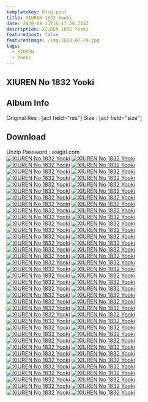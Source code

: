 ```yaml
---
templateKey: blog-post
title: XIUREN 1832 Yooki
date: 2020-08-13T16:17:56.715Z
description: XIUREN 1832 Yooki
featuredpost: false
featuredimage: /img/2020-07-29.jpg
tags:
  - XIUREN
  - Yooki
---
```

<h2>XIUREN No 1832 Yooki</h2>
<h2>Album Info</h2>
Original Res : [acf field="res"] 
Size : [acf field="size"]
 <h2>Download</h2>
Unzip Password : asigirl.com
<div class="blogspot-gallery ayw">
  <a href="https://lh3.googleusercontent.com/a5AMVkJtFe3hOSWPtcCiL94Cju1ZDu9OnrUjNw0lzo1EZof9AFrrayPlpAfghlfvnr257WSUiiRme5Wh3fnr7Zyj8758kO_S9xzRTy6ibtoWiczuP5din3b1VyJk9nu0QTYoodxQdto=w2700" class="swipebox" ><img src="https://lh3.googleusercontent.com/a5AMVkJtFe3hOSWPtcCiL94Cju1ZDu9OnrUjNw0lzo1EZof9AFrrayPlpAfghlfvnr257WSUiiRme5Wh3fnr7Zyj8758kO_S9xzRTy6ibtoWiczuP5din3b1VyJk9nu0QTYoodxQdto=w696" alt=" XIUREN No 1832 Yooki"/></a>
  <a href="https://lh3.googleusercontent.com/NCnoFte1velucHfyVMFm04fa2yr2VcgnZDG_x0QyA6El-xNtdYtngPG76jDPR98GA2nS8VFUdAli2479N1B3QWUSGEgiErbU7ZAVCM8nG3HFdjiy8NvyQO6sDLMNaFTFb18Y_gzkjjI=w2700" class="swipebox" ><img src="https://lh3.googleusercontent.com/NCnoFte1velucHfyVMFm04fa2yr2VcgnZDG_x0QyA6El-xNtdYtngPG76jDPR98GA2nS8VFUdAli2479N1B3QWUSGEgiErbU7ZAVCM8nG3HFdjiy8NvyQO6sDLMNaFTFb18Y_gzkjjI=w696" alt=" XIUREN No 1832 Yooki"/></a>
  <a href="https://lh3.googleusercontent.com/i_XPt7n_k26hAjilFDSlhuZ4as84niEpXkvHdp2dOMXI7iHsecCaXxBjh7r-16bHu8FmPlC7tZC-dkkgshxJqo8tnlPUfdYf1wS5-h-lQl4oUViN1K4FlEp5MKEHXCG3BHKuhp_t1f0=w2700" class="swipebox" ><img src="https://lh3.googleusercontent.com/i_XPt7n_k26hAjilFDSlhuZ4as84niEpXkvHdp2dOMXI7iHsecCaXxBjh7r-16bHu8FmPlC7tZC-dkkgshxJqo8tnlPUfdYf1wS5-h-lQl4oUViN1K4FlEp5MKEHXCG3BHKuhp_t1f0=w696" alt=" XIUREN No 1832 Yooki"/></a>
  <a href="https://lh3.googleusercontent.com/qniKDnvSE7OAVKXPAiuAQqihefpfwaPsZCCwJDWcb52N_zZO6E-XHKlG6P3rNsWoE6e38CBdw6hddvoD5LP3KXd243uWHwB3-OHbbBmxhCQLpwYIaW0VHiQFB662ekO_s14NRYATiCo=w2700" class="swipebox" ><img src="https://lh3.googleusercontent.com/qniKDnvSE7OAVKXPAiuAQqihefpfwaPsZCCwJDWcb52N_zZO6E-XHKlG6P3rNsWoE6e38CBdw6hddvoD5LP3KXd243uWHwB3-OHbbBmxhCQLpwYIaW0VHiQFB662ekO_s14NRYATiCo=w696" alt=" XIUREN No 1832 Yooki"/></a>
  <a href="https://lh3.googleusercontent.com/fKHdh59lb0OFsM1LI7Fx5uEv8bLw9Eva0wRFmhQYQllRZdIioGmHenN46EPRNBCZ0sgKMTrBimoRJB5JXvARhR3ZBuutJFIBh3jJ4z-re4aGbd91jdwSxH930sRrLdaSCibo6thOfgM=w2700" class="swipebox" ><img src="https://lh3.googleusercontent.com/fKHdh59lb0OFsM1LI7Fx5uEv8bLw9Eva0wRFmhQYQllRZdIioGmHenN46EPRNBCZ0sgKMTrBimoRJB5JXvARhR3ZBuutJFIBh3jJ4z-re4aGbd91jdwSxH930sRrLdaSCibo6thOfgM=w696" alt=" XIUREN No 1832 Yooki"/></a>
  <a href="https://lh3.googleusercontent.com/46JUHWSZjBKQGmZTvWKYV_4QQXinq-LVk9hlrJtS8kQ2kFklcsP4rzqffOSggfTIj8TpKCeDFBc5y-dLjiJp0Z0GAUiEe55RIhJWVJ8mP0ypuLrv4zXzuvLmG3hy37QeJjVTFBed3fI=w2700" class="swipebox" ><img src="https://lh3.googleusercontent.com/46JUHWSZjBKQGmZTvWKYV_4QQXinq-LVk9hlrJtS8kQ2kFklcsP4rzqffOSggfTIj8TpKCeDFBc5y-dLjiJp0Z0GAUiEe55RIhJWVJ8mP0ypuLrv4zXzuvLmG3hy37QeJjVTFBed3fI=w696" alt=" XIUREN No 1832 Yooki"/></a>
  <a href="https://lh3.googleusercontent.com/Kz6oSgDQhs6rrwNvOwB5x20i_FsPSiXZeMyofqilmRqfxSJwi4IRBhOug0G-DqFqm4iHiQnzZMGnsrszvRF420lUmSBm6qD43Vti2BC8cQBQ1d8ZSvBE3njpsOPskEokLzvLMlQVokE=w2700" class="swipebox" ><img src="https://lh3.googleusercontent.com/Kz6oSgDQhs6rrwNvOwB5x20i_FsPSiXZeMyofqilmRqfxSJwi4IRBhOug0G-DqFqm4iHiQnzZMGnsrszvRF420lUmSBm6qD43Vti2BC8cQBQ1d8ZSvBE3njpsOPskEokLzvLMlQVokE=w696" alt=" XIUREN No 1832 Yooki"/></a>
  <a href="https://lh3.googleusercontent.com/-ddQyKKG8qKBeLrIUnY2I28f0XeDVxUy3lBcjlgviaH4zGYaiQJ9I61_Mi6aTPN3WMxS5-8oIOVCgbGRFsINUHxMcVjbDMyMz8Bv0DCwQA2OG_WeFEyzS29y3ZdW4HJ1GPwIYXb2P6c=w2700" class="swipebox" ><img src="https://lh3.googleusercontent.com/-ddQyKKG8qKBeLrIUnY2I28f0XeDVxUy3lBcjlgviaH4zGYaiQJ9I61_Mi6aTPN3WMxS5-8oIOVCgbGRFsINUHxMcVjbDMyMz8Bv0DCwQA2OG_WeFEyzS29y3ZdW4HJ1GPwIYXb2P6c=w696" alt=" XIUREN No 1832 Yooki"/></a>
  <a href="https://lh3.googleusercontent.com/pYV2c13fk8AU-xyfOXn8NfN7-Eb3kuh-bevlfxNckj9cNGNg3AOk0xD3ggn5nQl8T8MB7S4fS9GXmVsIw_yo6x_bK82haMaw5R-brzA1ni5yiC226l3v8IaReECV5A8rPMBCJ9Wtruk=w2700" class="swipebox" ><img src="https://lh3.googleusercontent.com/pYV2c13fk8AU-xyfOXn8NfN7-Eb3kuh-bevlfxNckj9cNGNg3AOk0xD3ggn5nQl8T8MB7S4fS9GXmVsIw_yo6x_bK82haMaw5R-brzA1ni5yiC226l3v8IaReECV5A8rPMBCJ9Wtruk=w696" alt=" XIUREN No 1832 Yooki"/></a>
  <a href="https://lh3.googleusercontent.com/scMRWGJCzksQ9Ax-scwbvoBjJ0-iQZdJVI3BB0G8Zv-OLMQw-oyehCRabRfJJ8Isv2GbIFtrMRnW5epCpHpnpUertwRDJleuA0U0vMvonWu_-b6RpKTKOk-xfOsLxmuKgXC4FalBmVY=w2700" class="swipebox" ><img src="https://lh3.googleusercontent.com/scMRWGJCzksQ9Ax-scwbvoBjJ0-iQZdJVI3BB0G8Zv-OLMQw-oyehCRabRfJJ8Isv2GbIFtrMRnW5epCpHpnpUertwRDJleuA0U0vMvonWu_-b6RpKTKOk-xfOsLxmuKgXC4FalBmVY=w696" alt=" XIUREN No 1832 Yooki"/></a>
  <a href="https://lh3.googleusercontent.com/GaEM5zefn0l0p4IsPZ64NbXvpdYsQx9ajyaz5YWOsSmmxhnL49LLQVJIzj0jCj2ruP1SNfglwZm253RI73Jl_4_n0wjFh-AtF6iBXT1AFJPDs171R9xtHYqqCofg_l_qFjNbEafYE-I=w2700" class="swipebox" ><img src="https://lh3.googleusercontent.com/GaEM5zefn0l0p4IsPZ64NbXvpdYsQx9ajyaz5YWOsSmmxhnL49LLQVJIzj0jCj2ruP1SNfglwZm253RI73Jl_4_n0wjFh-AtF6iBXT1AFJPDs171R9xtHYqqCofg_l_qFjNbEafYE-I=w696" alt=" XIUREN No 1832 Yooki"/></a>
  <a href="https://lh3.googleusercontent.com/UKvL8Zn7IN9DyvSwupUjGxky0AdIvhSaP8_D57q8cmLp_RCajLkQ-8sDxoeAQ3-8TCGRdthHn4VMgVD1fOjR_gq-kQMm5Ox0YENa9StFv14D3upnihrKQchsynILWgkkt8GS_2DEZvc=w2700" class="swipebox" ><img src="https://lh3.googleusercontent.com/UKvL8Zn7IN9DyvSwupUjGxky0AdIvhSaP8_D57q8cmLp_RCajLkQ-8sDxoeAQ3-8TCGRdthHn4VMgVD1fOjR_gq-kQMm5Ox0YENa9StFv14D3upnihrKQchsynILWgkkt8GS_2DEZvc=w696" alt=" XIUREN No 1832 Yooki"/></a>
  <a href="https://lh3.googleusercontent.com/LY6ni5Yxhwvu2OeoKC21KxXBFXgQycbucfmJ1vm3ikP-kH7W1DvSjD4aKGb3yJsBWRIHL78drzxK8beFUOkqrW-m8GNp5X5mv6sabjzGc8NdpIlWAoJFbW7b_cUq2-DnYaGGR5AgCGU=w2700" class="swipebox" ><img src="https://lh3.googleusercontent.com/LY6ni5Yxhwvu2OeoKC21KxXBFXgQycbucfmJ1vm3ikP-kH7W1DvSjD4aKGb3yJsBWRIHL78drzxK8beFUOkqrW-m8GNp5X5mv6sabjzGc8NdpIlWAoJFbW7b_cUq2-DnYaGGR5AgCGU=w696" alt=" XIUREN No 1832 Yooki"/></a>
  <a href="https://lh3.googleusercontent.com/tqS7IgK7eCHxo4y6kGFO40_aYIMEnQ8oLnwp-LA-hICYvTbmCRhG3jbHyb2goY3waN69q0c8Q47yEsIWQjJGQXwY9GRxr-CrIG5AEENk78mclpKUyff-yx4zYKSX6H-QL49T1Oxeo6k=w2700" class="swipebox" ><img src="https://lh3.googleusercontent.com/tqS7IgK7eCHxo4y6kGFO40_aYIMEnQ8oLnwp-LA-hICYvTbmCRhG3jbHyb2goY3waN69q0c8Q47yEsIWQjJGQXwY9GRxr-CrIG5AEENk78mclpKUyff-yx4zYKSX6H-QL49T1Oxeo6k=w696" alt=" XIUREN No 1832 Yooki"/></a>
  <a href="https://lh3.googleusercontent.com/rL17B8J8l7rBQTk8apTAL6YgLmQ4cnMyNlNZ9IBu2DJl1x1239Stwy3yIwu3F9m-h1puaVHxltzZMBxp8TUhkymVwMDTtsCmrE1oJzT9d4-3osnsXP3rYONcSnlXOwH6C1M9fdhEoR4=w2700" class="swipebox" ><img src="https://lh3.googleusercontent.com/rL17B8J8l7rBQTk8apTAL6YgLmQ4cnMyNlNZ9IBu2DJl1x1239Stwy3yIwu3F9m-h1puaVHxltzZMBxp8TUhkymVwMDTtsCmrE1oJzT9d4-3osnsXP3rYONcSnlXOwH6C1M9fdhEoR4=w696" alt=" XIUREN No 1832 Yooki"/></a>
  <a href="https://lh3.googleusercontent.com/XaNGHCkOsz26UtaTt50cae6Z4NvaNm-ldkouG9rOMQvmsPsCRM0SdfAKjfsGhU2hzFSfVp1lq8FtHD_8yKYRZLuiuDx322gL3tvlYRhlwzmehWllADjY84J3iAOGgh-P9CY12ejUDZA=w2700" class="swipebox" ><img src="https://lh3.googleusercontent.com/XaNGHCkOsz26UtaTt50cae6Z4NvaNm-ldkouG9rOMQvmsPsCRM0SdfAKjfsGhU2hzFSfVp1lq8FtHD_8yKYRZLuiuDx322gL3tvlYRhlwzmehWllADjY84J3iAOGgh-P9CY12ejUDZA=w696" alt=" XIUREN No 1832 Yooki"/></a>
  <a href="https://lh3.googleusercontent.com/pT7lfflOmWw-4uyzLPxGbbnn-QJ5hEJjiiHGl0cEOuYBznsjgvJCQmc0xa9ga8PAV9OYokkvF-d-URNHyMpQOqdv0eHqbnbwCfTPiMOp_9dBJHg1uBFTm0yUTeLXyhxib8vHtLYJi48=w2700" class="swipebox" ><img src="https://lh3.googleusercontent.com/pT7lfflOmWw-4uyzLPxGbbnn-QJ5hEJjiiHGl0cEOuYBznsjgvJCQmc0xa9ga8PAV9OYokkvF-d-URNHyMpQOqdv0eHqbnbwCfTPiMOp_9dBJHg1uBFTm0yUTeLXyhxib8vHtLYJi48=w696" alt=" XIUREN No 1832 Yooki"/></a>
  <a href="https://lh3.googleusercontent.com/5LQGr324z8mhT8SzG-5uRn8XCNrMX0e3dkDIZV24kMAoZIt8_p4X0hYCS3tcDgEgX8lbOHOjxBfFyp-IX4RQuoXY119oSLtu6Tre8zW6AZPowfVRUtBgm4uSt0G0nEC15HPWb39RmE4=w2700" class="swipebox" ><img src="https://lh3.googleusercontent.com/5LQGr324z8mhT8SzG-5uRn8XCNrMX0e3dkDIZV24kMAoZIt8_p4X0hYCS3tcDgEgX8lbOHOjxBfFyp-IX4RQuoXY119oSLtu6Tre8zW6AZPowfVRUtBgm4uSt0G0nEC15HPWb39RmE4=w696" alt=" XIUREN No 1832 Yooki"/></a>
  <a href="https://lh3.googleusercontent.com/zNm0VGaB-LCLAm7Mh0t13vqbIRv0i7xWaf4I_1omOlaNmkxBLDXwnSMg8GKnm8lS-MxrP6N3yRIsFdO5j5AuI06TJkzzYHBZjPTKAlSHHOThFuz88e7cRJHEtZwPDWPplpjViea-0EQ=w2700" class="swipebox" ><img src="https://lh3.googleusercontent.com/zNm0VGaB-LCLAm7Mh0t13vqbIRv0i7xWaf4I_1omOlaNmkxBLDXwnSMg8GKnm8lS-MxrP6N3yRIsFdO5j5AuI06TJkzzYHBZjPTKAlSHHOThFuz88e7cRJHEtZwPDWPplpjViea-0EQ=w696" alt=" XIUREN No 1832 Yooki"/></a>
  <a href="https://lh3.googleusercontent.com/Lp1QvOfKDv6we1dXMjWBOdzUMo9Qs-E2CFIN8R9WYLVostD_qanYss1NE8lnSy9pW_iv3GPNKS8ptI6_hOoLOYSpbkyG1qLweCpDcyaxjvhKKqxleeHcI665kXjOv0RWmsRZGnr90z8=w2700" class="swipebox" ><img src="https://lh3.googleusercontent.com/Lp1QvOfKDv6we1dXMjWBOdzUMo9Qs-E2CFIN8R9WYLVostD_qanYss1NE8lnSy9pW_iv3GPNKS8ptI6_hOoLOYSpbkyG1qLweCpDcyaxjvhKKqxleeHcI665kXjOv0RWmsRZGnr90z8=w696" alt=" XIUREN No 1832 Yooki"/></a>
  <a href="https://lh3.googleusercontent.com/BNzUpeb0qAairoeorSxO0hHKqiffhws4KGpceuwbQf2CkUizMC4_ePX4nuA5VXaXRzs09qXwftAsjFnA4wap23De3KRVSrBq-pea_iYXQPYixLGTplb3kgDnZVhQBppCI5byfr7V8KY=w2700" class="swipebox" ><img src="https://lh3.googleusercontent.com/BNzUpeb0qAairoeorSxO0hHKqiffhws4KGpceuwbQf2CkUizMC4_ePX4nuA5VXaXRzs09qXwftAsjFnA4wap23De3KRVSrBq-pea_iYXQPYixLGTplb3kgDnZVhQBppCI5byfr7V8KY=w696" alt=" XIUREN No 1832 Yooki"/></a>
  <a href="https://lh3.googleusercontent.com/onjA5WbAeiGXGri_hPYDQ_sdntAoOzFLi1NbEqUxm2zKBinuxza1e6SwnlMrW9B7b-A4c4WRvepR3Cbim2-AQYCgHv4g-2R5C9itx1QuQJJFHyJ_zSfk4gOkaYPCGPfLAHmMLbhTqE8=w2700" class="swipebox" ><img src="https://lh3.googleusercontent.com/onjA5WbAeiGXGri_hPYDQ_sdntAoOzFLi1NbEqUxm2zKBinuxza1e6SwnlMrW9B7b-A4c4WRvepR3Cbim2-AQYCgHv4g-2R5C9itx1QuQJJFHyJ_zSfk4gOkaYPCGPfLAHmMLbhTqE8=w696" alt=" XIUREN No 1832 Yooki"/></a>
  <a href="https://lh3.googleusercontent.com/tO-V8AsYGkwM8W-F4xCSuaaUh5d17pskGHoXs18AHwzcrglnuhs8-PyG4Cv1shRKarqWICn5BBjbmUC5AHjbhGNvAMrx6VtEYOM_p1uvO8AuKlSrGZeyPwf4IJBfk7TX2w3HC7ZFPmM=w2700" class="swipebox" ><img src="https://lh3.googleusercontent.com/tO-V8AsYGkwM8W-F4xCSuaaUh5d17pskGHoXs18AHwzcrglnuhs8-PyG4Cv1shRKarqWICn5BBjbmUC5AHjbhGNvAMrx6VtEYOM_p1uvO8AuKlSrGZeyPwf4IJBfk7TX2w3HC7ZFPmM=w696" alt=" XIUREN No 1832 Yooki"/></a>
  <a href="https://lh3.googleusercontent.com/mAtYvAIeRps6YdmkYAxElKL9RPKJ36tggc66TkR_uaEkI4bNzcw04vLl_GwxdWLCYHW6OwRlqOeN_7CpxG-LvHlpM-CbmIsHxv_5Pwg2XtyXaBqepjKDjEgVCk_L1m8BZ_xc32rwSAs=w2700" class="swipebox" ><img src="https://lh3.googleusercontent.com/mAtYvAIeRps6YdmkYAxElKL9RPKJ36tggc66TkR_uaEkI4bNzcw04vLl_GwxdWLCYHW6OwRlqOeN_7CpxG-LvHlpM-CbmIsHxv_5Pwg2XtyXaBqepjKDjEgVCk_L1m8BZ_xc32rwSAs=w696" alt=" XIUREN No 1832 Yooki"/></a>
  <a href="https://lh3.googleusercontent.com/eDPQVvlsShbOrl_7AKOBCQFwgoJwO_B_DAUMcFQhUNHZQEmRv7CKtCFwgglg_yH0ujb2vGb64IxFmPjshs-Nej0BH2_nwi6D8h54xB4GGy8SaDzJjvN1CFbjr895ZCeb2rRavCBIF4Y=w2700" class="swipebox" ><img src="https://lh3.googleusercontent.com/eDPQVvlsShbOrl_7AKOBCQFwgoJwO_B_DAUMcFQhUNHZQEmRv7CKtCFwgglg_yH0ujb2vGb64IxFmPjshs-Nej0BH2_nwi6D8h54xB4GGy8SaDzJjvN1CFbjr895ZCeb2rRavCBIF4Y=w696" alt=" XIUREN No 1832 Yooki"/></a>
  <a href="https://lh3.googleusercontent.com/al4MervIf8DUvvhMtPcfhRV1ylC4sYjD0VZSBO6Nrdg1-g321zcUZ46oeicMQRkrj1ZYDpnTn3sKB_Gi-2zi485e7_hbhhZDEavGcWja-jhHGVvlK5gTnlXYV7vzncAmPOTj-MJ3DCE=w2700" class="swipebox" ><img src="https://lh3.googleusercontent.com/al4MervIf8DUvvhMtPcfhRV1ylC4sYjD0VZSBO6Nrdg1-g321zcUZ46oeicMQRkrj1ZYDpnTn3sKB_Gi-2zi485e7_hbhhZDEavGcWja-jhHGVvlK5gTnlXYV7vzncAmPOTj-MJ3DCE=w696" alt=" XIUREN No 1832 Yooki"/></a>
  <a href="https://lh3.googleusercontent.com/aVi1ZfJnBt4z6uEyA-FIbH_uRYGHmWM31x7A18D_LSrvZhiU1A47OTJ0eHBZDvPgapVeT-cqrThu-_i6VIRsLgU15NnraRWedRQT7CCNqwkp3TjwKgPgxYYAZt1foXI2X3AI0PXlqCA=w2700" class="swipebox" ><img src="https://lh3.googleusercontent.com/aVi1ZfJnBt4z6uEyA-FIbH_uRYGHmWM31x7A18D_LSrvZhiU1A47OTJ0eHBZDvPgapVeT-cqrThu-_i6VIRsLgU15NnraRWedRQT7CCNqwkp3TjwKgPgxYYAZt1foXI2X3AI0PXlqCA=w696" alt=" XIUREN No 1832 Yooki"/></a>
  <a href="https://lh3.googleusercontent.com/xh1AuHT3iOCSALEGf8Z1X-sju5JxY29uBjN-xOvEwKpVAphsXupuAFhD4zM19gQn5dXbvTMV7L3XP2EujJKqNpv2CGzbB_WDDcE2MLpCcrCssrFAtLZQdnndw-_KJvtuGUH75uCSTUM=w2700" class="swipebox" ><img src="https://lh3.googleusercontent.com/xh1AuHT3iOCSALEGf8Z1X-sju5JxY29uBjN-xOvEwKpVAphsXupuAFhD4zM19gQn5dXbvTMV7L3XP2EujJKqNpv2CGzbB_WDDcE2MLpCcrCssrFAtLZQdnndw-_KJvtuGUH75uCSTUM=w696" alt=" XIUREN No 1832 Yooki"/></a>
  <a href="https://lh3.googleusercontent.com/5QMGG0tlCIkdUeTLaErfQyYTktIRimHgq_HjNd8XqsoP473e-MrZRIOULojmQLGlOpJFemrMhofZNj3Qy-k77mb2JEQk0LNR7_KHExl2bmSgqci9CJlY4jyzDGXBpgAE-FmuGykUvJQ=w2700" class="swipebox" ><img src="https://lh3.googleusercontent.com/5QMGG0tlCIkdUeTLaErfQyYTktIRimHgq_HjNd8XqsoP473e-MrZRIOULojmQLGlOpJFemrMhofZNj3Qy-k77mb2JEQk0LNR7_KHExl2bmSgqci9CJlY4jyzDGXBpgAE-FmuGykUvJQ=w696" alt=" XIUREN No 1832 Yooki"/></a>
  <a href="https://lh3.googleusercontent.com/Vl-vYspgTFBfalU-xcyrXP0qlZ5kA32sS7zJd5fgjGHvcKeoRfFv77QfntjVhjgyUX4RiHAuyLUvC8xFte2g8Ui3qSisaIDJy-BHSzmk7_KyOubPuc68gBxFx0EfRivOGCLqaLcdWK0=w2700" class="swipebox" ><img src="https://lh3.googleusercontent.com/Vl-vYspgTFBfalU-xcyrXP0qlZ5kA32sS7zJd5fgjGHvcKeoRfFv77QfntjVhjgyUX4RiHAuyLUvC8xFte2g8Ui3qSisaIDJy-BHSzmk7_KyOubPuc68gBxFx0EfRivOGCLqaLcdWK0=w696" alt=" XIUREN No 1832 Yooki"/></a>
  <a href="https://lh3.googleusercontent.com/zNm0VGaB-LCLAm7Mh0t13vqbIRv0i7xWaf4I_1omOlaNmkxBLDXwnSMg8GKnm8lS-MxrP6N3yRIsFdO5j5AuI06TJkzzYHBZjPTKAlSHHOThFuz88e7cRJHEtZwPDWPplpjViea-0EQ=w2700" class="swipebox" ><img src="https://lh3.googleusercontent.com/zNm0VGaB-LCLAm7Mh0t13vqbIRv0i7xWaf4I_1omOlaNmkxBLDXwnSMg8GKnm8lS-MxrP6N3yRIsFdO5j5AuI06TJkzzYHBZjPTKAlSHHOThFuz88e7cRJHEtZwPDWPplpjViea-0EQ=w696" alt=" XIUREN No 1832 Yooki"/></a>
  <a href="https://lh3.googleusercontent.com/Lp1QvOfKDv6we1dXMjWBOdzUMo9Qs-E2CFIN8R9WYLVostD_qanYss1NE8lnSy9pW_iv3GPNKS8ptI6_hOoLOYSpbkyG1qLweCpDcyaxjvhKKqxleeHcI665kXjOv0RWmsRZGnr90z8=w2700" class="swipebox" ><img src="https://lh3.googleusercontent.com/Lp1QvOfKDv6we1dXMjWBOdzUMo9Qs-E2CFIN8R9WYLVostD_qanYss1NE8lnSy9pW_iv3GPNKS8ptI6_hOoLOYSpbkyG1qLweCpDcyaxjvhKKqxleeHcI665kXjOv0RWmsRZGnr90z8=w696" alt=" XIUREN No 1832 Yooki"/></a>
  <a href="https://lh3.googleusercontent.com/BNzUpeb0qAairoeorSxO0hHKqiffhws4KGpceuwbQf2CkUizMC4_ePX4nuA5VXaXRzs09qXwftAsjFnA4wap23De3KRVSrBq-pea_iYXQPYixLGTplb3kgDnZVhQBppCI5byfr7V8KY=w2700" class="swipebox" ><img src="https://lh3.googleusercontent.com/BNzUpeb0qAairoeorSxO0hHKqiffhws4KGpceuwbQf2CkUizMC4_ePX4nuA5VXaXRzs09qXwftAsjFnA4wap23De3KRVSrBq-pea_iYXQPYixLGTplb3kgDnZVhQBppCI5byfr7V8KY=w696" alt=" XIUREN No 1832 Yooki"/></a>
  <a href="https://lh3.googleusercontent.com/onjA5WbAeiGXGri_hPYDQ_sdntAoOzFLi1NbEqUxm2zKBinuxza1e6SwnlMrW9B7b-A4c4WRvepR3Cbim2-AQYCgHv4g-2R5C9itx1QuQJJFHyJ_zSfk4gOkaYPCGPfLAHmMLbhTqE8=w2700" class="swipebox" ><img src="https://lh3.googleusercontent.com/onjA5WbAeiGXGri_hPYDQ_sdntAoOzFLi1NbEqUxm2zKBinuxza1e6SwnlMrW9B7b-A4c4WRvepR3Cbim2-AQYCgHv4g-2R5C9itx1QuQJJFHyJ_zSfk4gOkaYPCGPfLAHmMLbhTqE8=w696" alt=" XIUREN No 1832 Yooki"/></a>
  <a href="https://lh3.googleusercontent.com/tO-V8AsYGkwM8W-F4xCSuaaUh5d17pskGHoXs18AHwzcrglnuhs8-PyG4Cv1shRKarqWICn5BBjbmUC5AHjbhGNvAMrx6VtEYOM_p1uvO8AuKlSrGZeyPwf4IJBfk7TX2w3HC7ZFPmM=w2700" class="swipebox" ><img src="https://lh3.googleusercontent.com/tO-V8AsYGkwM8W-F4xCSuaaUh5d17pskGHoXs18AHwzcrglnuhs8-PyG4Cv1shRKarqWICn5BBjbmUC5AHjbhGNvAMrx6VtEYOM_p1uvO8AuKlSrGZeyPwf4IJBfk7TX2w3HC7ZFPmM=w696" alt=" XIUREN No 1832 Yooki"/></a>
  <a href="https://lh3.googleusercontent.com/mAtYvAIeRps6YdmkYAxElKL9RPKJ36tggc66TkR_uaEkI4bNzcw04vLl_GwxdWLCYHW6OwRlqOeN_7CpxG-LvHlpM-CbmIsHxv_5Pwg2XtyXaBqepjKDjEgVCk_L1m8BZ_xc32rwSAs=w2700" class="swipebox" ><img src="https://lh3.googleusercontent.com/mAtYvAIeRps6YdmkYAxElKL9RPKJ36tggc66TkR_uaEkI4bNzcw04vLl_GwxdWLCYHW6OwRlqOeN_7CpxG-LvHlpM-CbmIsHxv_5Pwg2XtyXaBqepjKDjEgVCk_L1m8BZ_xc32rwSAs=w696" alt=" XIUREN No 1832 Yooki"/></a>
  <a href="https://lh3.googleusercontent.com/eDPQVvlsShbOrl_7AKOBCQFwgoJwO_B_DAUMcFQhUNHZQEmRv7CKtCFwgglg_yH0ujb2vGb64IxFmPjshs-Nej0BH2_nwi6D8h54xB4GGy8SaDzJjvN1CFbjr895ZCeb2rRavCBIF4Y=w2700" class="swipebox" ><img src="https://lh3.googleusercontent.com/eDPQVvlsShbOrl_7AKOBCQFwgoJwO_B_DAUMcFQhUNHZQEmRv7CKtCFwgglg_yH0ujb2vGb64IxFmPjshs-Nej0BH2_nwi6D8h54xB4GGy8SaDzJjvN1CFbjr895ZCeb2rRavCBIF4Y=w696" alt=" XIUREN No 1832 Yooki"/></a>
  <a href="https://lh3.googleusercontent.com/al4MervIf8DUvvhMtPcfhRV1ylC4sYjD0VZSBO6Nrdg1-g321zcUZ46oeicMQRkrj1ZYDpnTn3sKB_Gi-2zi485e7_hbhhZDEavGcWja-jhHGVvlK5gTnlXYV7vzncAmPOTj-MJ3DCE=w2700" class="swipebox" ><img src="https://lh3.googleusercontent.com/al4MervIf8DUvvhMtPcfhRV1ylC4sYjD0VZSBO6Nrdg1-g321zcUZ46oeicMQRkrj1ZYDpnTn3sKB_Gi-2zi485e7_hbhhZDEavGcWja-jhHGVvlK5gTnlXYV7vzncAmPOTj-MJ3DCE=w696" alt=" XIUREN No 1832 Yooki"/></a>
  <a href="https://lh3.googleusercontent.com/aVi1ZfJnBt4z6uEyA-FIbH_uRYGHmWM31x7A18D_LSrvZhiU1A47OTJ0eHBZDvPgapVeT-cqrThu-_i6VIRsLgU15NnraRWedRQT7CCNqwkp3TjwKgPgxYYAZt1foXI2X3AI0PXlqCA=w2700" class="swipebox" ><img src="https://lh3.googleusercontent.com/aVi1ZfJnBt4z6uEyA-FIbH_uRYGHmWM31x7A18D_LSrvZhiU1A47OTJ0eHBZDvPgapVeT-cqrThu-_i6VIRsLgU15NnraRWedRQT7CCNqwkp3TjwKgPgxYYAZt1foXI2X3AI0PXlqCA=w696" alt=" XIUREN No 1832 Yooki"/></a>
  <a href="https://lh3.googleusercontent.com/xh1AuHT3iOCSALEGf8Z1X-sju5JxY29uBjN-xOvEwKpVAphsXupuAFhD4zM19gQn5dXbvTMV7L3XP2EujJKqNpv2CGzbB_WDDcE2MLpCcrCssrFAtLZQdnndw-_KJvtuGUH75uCSTUM=w2700" class="swipebox" ><img src="https://lh3.googleusercontent.com/xh1AuHT3iOCSALEGf8Z1X-sju5JxY29uBjN-xOvEwKpVAphsXupuAFhD4zM19gQn5dXbvTMV7L3XP2EujJKqNpv2CGzbB_WDDcE2MLpCcrCssrFAtLZQdnndw-_KJvtuGUH75uCSTUM=w696" alt=" XIUREN No 1832 Yooki"/></a>
  <a href="https://lh3.googleusercontent.com/5QMGG0tlCIkdUeTLaErfQyYTktIRimHgq_HjNd8XqsoP473e-MrZRIOULojmQLGlOpJFemrMhofZNj3Qy-k77mb2JEQk0LNR7_KHExl2bmSgqci9CJlY4jyzDGXBpgAE-FmuGykUvJQ=w2700" class="swipebox" ><img src="https://lh3.googleusercontent.com/5QMGG0tlCIkdUeTLaErfQyYTktIRimHgq_HjNd8XqsoP473e-MrZRIOULojmQLGlOpJFemrMhofZNj3Qy-k77mb2JEQk0LNR7_KHExl2bmSgqci9CJlY4jyzDGXBpgAE-FmuGykUvJQ=w696" alt=" XIUREN No 1832 Yooki"/></a>
  <a href="https://lh3.googleusercontent.com/Vl-vYspgTFBfalU-xcyrXP0qlZ5kA32sS7zJd5fgjGHvcKeoRfFv77QfntjVhjgyUX4RiHAuyLUvC8xFte2g8Ui3qSisaIDJy-BHSzmk7_KyOubPuc68gBxFx0EfRivOGCLqaLcdWK0=w2700" class="swipebox" ><img src="https://lh3.googleusercontent.com/Vl-vYspgTFBfalU-xcyrXP0qlZ5kA32sS7zJd5fgjGHvcKeoRfFv77QfntjVhjgyUX4RiHAuyLUvC8xFte2g8Ui3qSisaIDJy-BHSzmk7_KyOubPuc68gBxFx0EfRivOGCLqaLcdWK0=w696" alt=" XIUREN No 1832 Yooki"/></a>
  <a href="https://lh3.googleusercontent.com/N64qO7hEFpN1NYdICw0APRspOIXIXB_RR7U5GGLiI0WU7_8SDwesU9ZePGRJrxaHwQy7iM6flvahM49YmVEchc_VCQiVSwf6luXZns2qHWOX-Z6qS0Y-lVznXMTKR-CwgnfDOIxi7J0=w2700" class="swipebox" ><img src="https://lh3.googleusercontent.com/N64qO7hEFpN1NYdICw0APRspOIXIXB_RR7U5GGLiI0WU7_8SDwesU9ZePGRJrxaHwQy7iM6flvahM49YmVEchc_VCQiVSwf6luXZns2qHWOX-Z6qS0Y-lVznXMTKR-CwgnfDOIxi7J0=w696" alt=" XIUREN No 1832 Yooki"/></a>
  <a href="https://lh3.googleusercontent.com/n2I51lblIOegXeQmF4-sBXenSMRLChqa2g_PBnO-iUNY_89lRGwhgKW-SHlfBvR2MgaClqZXlpnUC5LMxGuf8h0dmFAle0HZ1hf00yfCNa_hriE2kMRFHf29IK3ScpURjy8sNtb23a4=w2700" class="swipebox" ><img src="https://lh3.googleusercontent.com/n2I51lblIOegXeQmF4-sBXenSMRLChqa2g_PBnO-iUNY_89lRGwhgKW-SHlfBvR2MgaClqZXlpnUC5LMxGuf8h0dmFAle0HZ1hf00yfCNa_hriE2kMRFHf29IK3ScpURjy8sNtb23a4=w696" alt=" XIUREN No 1832 Yooki"/></a>
  <a href="https://lh3.googleusercontent.com/Dcor2zENUfT9CCHYfmTtTWNDagvxLm8gdGG-TznKtdhgRnPv7j1OMDR7WpTxOQaVYOUaqHZfmcHDBCRf5eO8JYtler-Mk8qxHAEYSubaW2t_ohn9UJhUcaXTMnntLZ7NOt2WlnlCzBY=w2700" class="swipebox" ><img src="https://lh3.googleusercontent.com/Dcor2zENUfT9CCHYfmTtTWNDagvxLm8gdGG-TznKtdhgRnPv7j1OMDR7WpTxOQaVYOUaqHZfmcHDBCRf5eO8JYtler-Mk8qxHAEYSubaW2t_ohn9UJhUcaXTMnntLZ7NOt2WlnlCzBY=w696" alt=" XIUREN No 1832 Yooki"/></a>
  <a href="https://lh3.googleusercontent.com/ZMQ5NLTgwNU-9grMPFqm20iH-oV3S0EsvgdcHJmIaaMw_Jn-mlJ6JIVNCMzZIJ1RvsdvZweTqmKkUuBlf9G0EdPD4ytnygfbkNbIdm9IYs7wJWwjH0l6V6FJQdIuFFp67yrKZVzItpU=w2700" class="swipebox" ><img src="https://lh3.googleusercontent.com/ZMQ5NLTgwNU-9grMPFqm20iH-oV3S0EsvgdcHJmIaaMw_Jn-mlJ6JIVNCMzZIJ1RvsdvZweTqmKkUuBlf9G0EdPD4ytnygfbkNbIdm9IYs7wJWwjH0l6V6FJQdIuFFp67yrKZVzItpU=w696" alt=" XIUREN No 1832 Yooki"/></a>
  <a href="https://lh3.googleusercontent.com/2dI-h1TCgf4--XoFDIgiP0KSJtWsTPdxupvXIyY44ksRNTNKTqatz29WI99eQPFV8Aee0hZGCYqwCSoeidSYZjHJUa-s_jrCH6o0EMjOz51ZAnvbxSmLTvxbgFIMUnafL5QDbpeDUfU=w2700" class="swipebox" ><img src="https://lh3.googleusercontent.com/2dI-h1TCgf4--XoFDIgiP0KSJtWsTPdxupvXIyY44ksRNTNKTqatz29WI99eQPFV8Aee0hZGCYqwCSoeidSYZjHJUa-s_jrCH6o0EMjOz51ZAnvbxSmLTvxbgFIMUnafL5QDbpeDUfU=w696" alt=" XIUREN No 1832 Yooki"/></a>
  <a href="https://lh3.googleusercontent.com/xlP4ZiXKVX7N5PVGSyY3Z8aOK_clmrpMxKA4EdYLPTcfSse9KOiX2bs7b3gZoUExFzmGPZQ8U8tIBAPXQDddGeEwVasSGqjTkUV591ah6n6NgwmPaHsExJli0hdLxISx8frM8aCtPpQ=w2700" class="swipebox" ><img src="https://lh3.googleusercontent.com/xlP4ZiXKVX7N5PVGSyY3Z8aOK_clmrpMxKA4EdYLPTcfSse9KOiX2bs7b3gZoUExFzmGPZQ8U8tIBAPXQDddGeEwVasSGqjTkUV591ah6n6NgwmPaHsExJli0hdLxISx8frM8aCtPpQ=w696" alt=" XIUREN No 1832 Yooki"/></a>
  <a href="https://lh3.googleusercontent.com/qjnw4UkXzFA-_NwO_HY-9fnVyl1PVjyCaEgigM4Z7hgIISCiEB4YKgh5F_Lmq-ko32U4BqMpMH7PPcCdESjH_1AuVA8aV35nbM1BBhGrTCHEFE2Nke2xj1uVsPK8XvZlG521axrZ-7Y=w2700" class="swipebox" ><img src="https://lh3.googleusercontent.com/qjnw4UkXzFA-_NwO_HY-9fnVyl1PVjyCaEgigM4Z7hgIISCiEB4YKgh5F_Lmq-ko32U4BqMpMH7PPcCdESjH_1AuVA8aV35nbM1BBhGrTCHEFE2Nke2xj1uVsPK8XvZlG521axrZ-7Y=w696" alt=" XIUREN No 1832 Yooki"/></a>
  <a href="https://lh3.googleusercontent.com/ns9gntJ4Fnuha7TQKnOb37o7kkN100mGehmWG8A2AQ9YO6y5ml0oXsKYA44i_1r6ytlD-MArWXEK9MZnZljGLY77PK8ueJOlciligJqhyC3uY9EM-jrpZ5-EJkvKBOP0ACdcHjfAmIA=w2700" class="swipebox" ><img src="https://lh3.googleusercontent.com/ns9gntJ4Fnuha7TQKnOb37o7kkN100mGehmWG8A2AQ9YO6y5ml0oXsKYA44i_1r6ytlD-MArWXEK9MZnZljGLY77PK8ueJOlciligJqhyC3uY9EM-jrpZ5-EJkvKBOP0ACdcHjfAmIA=w696" alt=" XIUREN No 1832 Yooki"/></a>
  <a href="https://lh3.googleusercontent.com/-PygMxWXzjiyP2539_v-AMvXjE_3dKj4VBrGBKoBVgOs-uw3jrdnA-TjUOfL8clfMUc55FdVkaxau_e7hGMmkW0t1xgO09d94AeodVjesNG6HH1p-0MzQT8Og91BNmsvl918g8pBoVg=w2700" class="swipebox" ><img src="https://lh3.googleusercontent.com/-PygMxWXzjiyP2539_v-AMvXjE_3dKj4VBrGBKoBVgOs-uw3jrdnA-TjUOfL8clfMUc55FdVkaxau_e7hGMmkW0t1xgO09d94AeodVjesNG6HH1p-0MzQT8Og91BNmsvl918g8pBoVg=w696" alt=" XIUREN No 1832 Yooki"/></a>
  <a href="https://lh3.googleusercontent.com/NoOvig8UY2wnIoWPd36URgevgmEgmkSIUJVk9F3fkOf3FnWlMp0Q_MZk38RgB_m4HXAToz_L-NTn6AbilqiB05nEJZ7nIfUh-a17q-XISTcYgaMSqts4nplPjtgkGy1MSMEOfP0jR1E=w2700" class="swipebox" ><img src="https://lh3.googleusercontent.com/NoOvig8UY2wnIoWPd36URgevgmEgmkSIUJVk9F3fkOf3FnWlMp0Q_MZk38RgB_m4HXAToz_L-NTn6AbilqiB05nEJZ7nIfUh-a17q-XISTcYgaMSqts4nplPjtgkGy1MSMEOfP0jR1E=w696" alt=" XIUREN No 1832 Yooki"/></a>
  <a href="https://lh3.googleusercontent.com/Ltl-_CS_Cz10uNjRy7qWTs8OM2av1Cv3XkCHeQT3PJ5Te2IEG7vPeS5q6VsDx01Gn-xNuB0Rzff8hhaspsO3qFYEaiEiWlvrZHh-qp-86gNcvS6rK6WmcAEFm6X6lUnrJiIc0jEgv2c=w2700" class="swipebox" ><img src="https://lh3.googleusercontent.com/Ltl-_CS_Cz10uNjRy7qWTs8OM2av1Cv3XkCHeQT3PJ5Te2IEG7vPeS5q6VsDx01Gn-xNuB0Rzff8hhaspsO3qFYEaiEiWlvrZHh-qp-86gNcvS6rK6WmcAEFm6X6lUnrJiIc0jEgv2c=w696" alt=" XIUREN No 1832 Yooki"/></a>
  <a href="https://lh3.googleusercontent.com/2UmVPEsMpozP56m4x6JWCeqVrwea4-Hx-yH5VUA53dBghnjrUYG5_LKyFWqHQSKecNRELEv3B1LCpPYbO0OAURyO6NuGRQrDKhoAdOReKMDxZjpOlLerR5pEMZOQpaQQoUxCqFaAMB4=w2700" class="swipebox" ><img src="https://lh3.googleusercontent.com/2UmVPEsMpozP56m4x6JWCeqVrwea4-Hx-yH5VUA53dBghnjrUYG5_LKyFWqHQSKecNRELEv3B1LCpPYbO0OAURyO6NuGRQrDKhoAdOReKMDxZjpOlLerR5pEMZOQpaQQoUxCqFaAMB4=w696" alt=" XIUREN No 1832 Yooki"/></a>
  <a href="https://lh3.googleusercontent.com/hrNvYbhgtJ0moPnybXSxuGDV5Z7osf4TSvG5d5eDbIxhR1_3JnGRcLclEFflG5cfGPVHb_Y5an0_sz9MATN1Nhps5qdOxVBNmSMoaP4iASsMIBqxqLyQp7n21EQOMEJoeGfHDAYMlzI=w2700" class="swipebox" ><img src="https://lh3.googleusercontent.com/hrNvYbhgtJ0moPnybXSxuGDV5Z7osf4TSvG5d5eDbIxhR1_3JnGRcLclEFflG5cfGPVHb_Y5an0_sz9MATN1Nhps5qdOxVBNmSMoaP4iASsMIBqxqLyQp7n21EQOMEJoeGfHDAYMlzI=w696" alt=" XIUREN No 1832 Yooki"/></a>
  <a href="https://lh3.googleusercontent.com/4lovxIr1sYI6N3n_Bcoh41MWBM_ifNcWKMp_V5hb-Da-aUBnpcbiB27JMr-om97xDQxeZozVkHMIpCoy6k9xHdpqxrwRY3jesboc1jtsgdtopJDvsJCQxbiwWZJZxyIUTVu4TTT2f6U=w2700" class="swipebox" ><img src="https://lh3.googleusercontent.com/4lovxIr1sYI6N3n_Bcoh41MWBM_ifNcWKMp_V5hb-Da-aUBnpcbiB27JMr-om97xDQxeZozVkHMIpCoy6k9xHdpqxrwRY3jesboc1jtsgdtopJDvsJCQxbiwWZJZxyIUTVu4TTT2f6U=w696" alt=" XIUREN No 1832 Yooki"/></a>
  <a href="https://lh3.googleusercontent.com/pzpOehQT7wslu6lIq6jvzfhVD_oFI7lbavg9Zh_rTCzdEUR9N2JkKGhl1vFJIeHeavZp7YwdcLyfp3ccVIx4SUiAhIcPunWj4lTmTWbc3zLyLF7gSVGeYdTIM2WHyQUXKZCI_I9Z92s=w2700" class="swipebox" ><img src="https://lh3.googleusercontent.com/pzpOehQT7wslu6lIq6jvzfhVD_oFI7lbavg9Zh_rTCzdEUR9N2JkKGhl1vFJIeHeavZp7YwdcLyfp3ccVIx4SUiAhIcPunWj4lTmTWbc3zLyLF7gSVGeYdTIM2WHyQUXKZCI_I9Z92s=w696" alt=" XIUREN No 1832 Yooki"/></a>
  <a href="https://lh3.googleusercontent.com/ql_HXNr6v17TKM1xiRFatq_IMBIscT6hts6VABCsRPhi_r1hxeW9gDr1KMqLrTVHRpnVJa-2lN-BTKS3ALTKf7goTXX1IgrVmRMIDF3P6VuGawbMIXABV_j4Y5rNqzBdmgQO-zXhtr4=w2700" class="swipebox" ><img src="https://lh3.googleusercontent.com/ql_HXNr6v17TKM1xiRFatq_IMBIscT6hts6VABCsRPhi_r1hxeW9gDr1KMqLrTVHRpnVJa-2lN-BTKS3ALTKf7goTXX1IgrVmRMIDF3P6VuGawbMIXABV_j4Y5rNqzBdmgQO-zXhtr4=w696" alt=" XIUREN No 1832 Yooki"/></a>
  <a href="https://lh3.googleusercontent.com/goe3ljYsqHfV3lX85VkW8Ca3fj0KkfXijW1OhiZ84Cw7gyI-Kms0gQolR3XMLaJu6Cxn5K4LxwYCdqlS-yHnAAMYJBPJuk_hQBqQK21Ps1ZeDbkSFQbFZWN8CCUR2449YG5nQ8Ojplc=w2700" class="swipebox" ><img src="https://lh3.googleusercontent.com/goe3ljYsqHfV3lX85VkW8Ca3fj0KkfXijW1OhiZ84Cw7gyI-Kms0gQolR3XMLaJu6Cxn5K4LxwYCdqlS-yHnAAMYJBPJuk_hQBqQK21Ps1ZeDbkSFQbFZWN8CCUR2449YG5nQ8Ojplc=w696" alt=" XIUREN No 1832 Yooki"/></a>
  <a href="https://lh3.googleusercontent.com/l1m6naMIenJ4nNfwnPAtlgpx3jQ3YONw3wF3L1MAfupDvRFfMHBBsXp98hg4Pe3ZEDOM2krEDd8TopNBZUeNZ25_W1Cri4cWcltqV8pTLX7hYn65STcOXkk84B-x0MuNVID9xOnWqz0=w2700" class="swipebox" ><img src="https://lh3.googleusercontent.com/l1m6naMIenJ4nNfwnPAtlgpx3jQ3YONw3wF3L1MAfupDvRFfMHBBsXp98hg4Pe3ZEDOM2krEDd8TopNBZUeNZ25_W1Cri4cWcltqV8pTLX7hYn65STcOXkk84B-x0MuNVID9xOnWqz0=w696" alt=" XIUREN No 1832 Yooki"/></a>
  <a href="https://lh3.googleusercontent.com/qn-usLj1IV_hgYLs-6ipPqcskbgPDLQRFP5ge86CBwvA6B3Hw4q0BWMxPvxkbaxBIpKLC6AqdcoTNQefqg_U2daCJy2yOJZRUofyl8mhHCGChkU1WHswwXppW5lLoChVSRxKPKA0u9Q=w2700" class="swipebox" ><img src="https://lh3.googleusercontent.com/qn-usLj1IV_hgYLs-6ipPqcskbgPDLQRFP5ge86CBwvA6B3Hw4q0BWMxPvxkbaxBIpKLC6AqdcoTNQefqg_U2daCJy2yOJZRUofyl8mhHCGChkU1WHswwXppW5lLoChVSRxKPKA0u9Q=w696" alt=" XIUREN No 1832 Yooki"/></a>
  <a href="https://lh3.googleusercontent.com/GzlaVVuJ-wrcWBT6LpBIUqKvgJLz2GZ-wTb2UKscaHMgCXsdkSXvujNdrVYqQxVfU-w4q3PgyeQsLZ8Uwf8M_1mAUtxf2zCxs9yjAcBBnBjbpg_e_wk2LGxjhQwwiIEcFFjcfJeh_hs=w2700" class="swipebox" ><img src="https://lh3.googleusercontent.com/GzlaVVuJ-wrcWBT6LpBIUqKvgJLz2GZ-wTb2UKscaHMgCXsdkSXvujNdrVYqQxVfU-w4q3PgyeQsLZ8Uwf8M_1mAUtxf2zCxs9yjAcBBnBjbpg_e_wk2LGxjhQwwiIEcFFjcfJeh_hs=w696" alt=" XIUREN No 1832 Yooki"/></a>
  <a href="https://lh3.googleusercontent.com/lfiEyiabEHtt8CECTPnbS9DgrX1wSrJ2NZKWYRi8WR6-JDKXgjLm8SO7sjQLxAV4PaUQb9xK9qE4eZWCeqP1rRmh0J0cbLSHItUo6xsDmEwVRCN5o35BYfvvSAdl3kVLNOknJSjFs18=w2700" class="swipebox" ><img src="https://lh3.googleusercontent.com/lfiEyiabEHtt8CECTPnbS9DgrX1wSrJ2NZKWYRi8WR6-JDKXgjLm8SO7sjQLxAV4PaUQb9xK9qE4eZWCeqP1rRmh0J0cbLSHItUo6xsDmEwVRCN5o35BYfvvSAdl3kVLNOknJSjFs18=w696" alt=" XIUREN No 1832 Yooki"/></a>
  <a href="https://lh3.googleusercontent.com/2sgQV40nmKbATeH4dCA0slmPYZc7M5087t3BPXbtrwOTX-WT3Xi0_3kXOW1mQf7OBmwLQHc2ZdbYH5uba4Q9T3AFmPYDkDNYbeZb4yzGroCGQt0TNQ3t326zvMTZ6oV4f8y4iec9EuA=w2700" class="swipebox" ><img src="https://lh3.googleusercontent.com/2sgQV40nmKbATeH4dCA0slmPYZc7M5087t3BPXbtrwOTX-WT3Xi0_3kXOW1mQf7OBmwLQHc2ZdbYH5uba4Q9T3AFmPYDkDNYbeZb4yzGroCGQt0TNQ3t326zvMTZ6oV4f8y4iec9EuA=w696" alt=" XIUREN No 1832 Yooki"/></a>
  <a href="https://lh3.googleusercontent.com/xPC2Wu3y2pQ9iBAVzeN4ELlCjNr5zLlobS71Brw-_DCFD5pQfm4pHetp8EEP1j3h63hf6Eijz8xBMScrcSpVKogb9O3kvrLm-pfiphq-SvvGsP4THnLnhx8sfksRl47DW8cxU7dFmm4=w2700" class="swipebox" ><img src="https://lh3.googleusercontent.com/xPC2Wu3y2pQ9iBAVzeN4ELlCjNr5zLlobS71Brw-_DCFD5pQfm4pHetp8EEP1j3h63hf6Eijz8xBMScrcSpVKogb9O3kvrLm-pfiphq-SvvGsP4THnLnhx8sfksRl47DW8cxU7dFmm4=w696" alt=" XIUREN No 1832 Yooki"/></a>
  <a href="https://lh3.googleusercontent.com/TIwm4wXtVkyn0H8uXsQZJLKi49Xxp2rr6d8kuxbL9Sp3HrdHlDRyuddhCPCfBGUNiYsknwwHIJrG5qsIG5KG0X0srVXhbjDZ3U7MmE3723gsGtWSF7HqCT4daaFBnn4VPsVZmMhrwuA=w2700" class="swipebox" ><img src="https://lh3.googleusercontent.com/TIwm4wXtVkyn0H8uXsQZJLKi49Xxp2rr6d8kuxbL9Sp3HrdHlDRyuddhCPCfBGUNiYsknwwHIJrG5qsIG5KG0X0srVXhbjDZ3U7MmE3723gsGtWSF7HqCT4daaFBnn4VPsVZmMhrwuA=w696" alt=" XIUREN No 1832 Yooki"/></a>
  <a href="https://lh3.googleusercontent.com/9PQSWj1BCOggy1ioJh69oRTcRhRLU2it0dcUGgltMBg496ez-CRk9wLKMdtGgtVTkAT0ihzMUJJYFNh0jBr1x5Q9WvBhIDiO2rkHCHzVSzXSlng924jRf2yRtLKX_fmPQyB9ZYiArks=w2700" class="swipebox" ><img src="https://lh3.googleusercontent.com/9PQSWj1BCOggy1ioJh69oRTcRhRLU2it0dcUGgltMBg496ez-CRk9wLKMdtGgtVTkAT0ihzMUJJYFNh0jBr1x5Q9WvBhIDiO2rkHCHzVSzXSlng924jRf2yRtLKX_fmPQyB9ZYiArks=w696" alt=" XIUREN No 1832 Yooki"/></a>
  <a href="https://lh3.googleusercontent.com/5UMPmoKi_swS8eliR9bblwCtUuKnM4BOOzh-tD_mU-uJMelqN7tfbcmGEbZ3HVC74K-KHTDkLJR-TqhTjbsc6CjENijQ5P4gSpgsHLrz0iUGoOHWaXPN5DruC4hQ2PWuLpNqx0k5wNg=w2700" class="swipebox" ><img src="https://lh3.googleusercontent.com/5UMPmoKi_swS8eliR9bblwCtUuKnM4BOOzh-tD_mU-uJMelqN7tfbcmGEbZ3HVC74K-KHTDkLJR-TqhTjbsc6CjENijQ5P4gSpgsHLrz0iUGoOHWaXPN5DruC4hQ2PWuLpNqx0k5wNg=w696" alt=" XIUREN No 1832 Yooki"/></a>
  <a href="https://lh3.googleusercontent.com/aSI46PBd2u5tvwD_xhENaTgqsd3XKd174-rLkko037jI-cbm-ZwDvB6KhPPyMF--9lEznYNaYGXmnIWIG9mtVn4MFb-DCqREN8-VruNIFcpyxJVEh6Omac686ORXb1bqO1bo7F6ZMFg=w2700" class="swipebox" ><img src="https://lh3.googleusercontent.com/aSI46PBd2u5tvwD_xhENaTgqsd3XKd174-rLkko037jI-cbm-ZwDvB6KhPPyMF--9lEznYNaYGXmnIWIG9mtVn4MFb-DCqREN8-VruNIFcpyxJVEh6Omac686ORXb1bqO1bo7F6ZMFg=w696" alt=" XIUREN No 1832 Yooki"/></a>
  <a href="https://lh3.googleusercontent.com/hfK87PppFVm42Fz7HTEvvzVQrUvaewjTIkw7vc9fw8h3IHSBeyMtYINLY0SFLhB1UuMSNBZhRXN6kM-eYdXyJck0QMAdvvfjxIVxjkSXpyvcEKLc4QFXrSG1-H1TsHkn-SKIQAYapXE=w2700" class="swipebox" ><img src="https://lh3.googleusercontent.com/hfK87PppFVm42Fz7HTEvvzVQrUvaewjTIkw7vc9fw8h3IHSBeyMtYINLY0SFLhB1UuMSNBZhRXN6kM-eYdXyJck0QMAdvvfjxIVxjkSXpyvcEKLc4QFXrSG1-H1TsHkn-SKIQAYapXE=w696" alt=" XIUREN No 1832 Yooki"/></a>
  <a href="https://lh3.googleusercontent.com/a411SoWa8CLQGBoWlLolzeq0U891ROjndKiD44B1tsgvHIuZtU-8HH55X_7UMwqQ-4fAIfBokkUwklN_2UA-6obLCQw7H1wxoYML0dqp5tM1YKMmhud9h5e9pLkWJYFAh5OQdRV1uUc=w2700" class="swipebox" ><img src="https://lh3.googleusercontent.com/a411SoWa8CLQGBoWlLolzeq0U891ROjndKiD44B1tsgvHIuZtU-8HH55X_7UMwqQ-4fAIfBokkUwklN_2UA-6obLCQw7H1wxoYML0dqp5tM1YKMmhud9h5e9pLkWJYFAh5OQdRV1uUc=w696" alt=" XIUREN No 1832 Yooki"/></a>
  <a href="https://lh3.googleusercontent.com/ZnwmhuG2MWODU5EE7ch7AVZZiKL5wJ4Cxpjm5bKRKLigbHQ6SLJiBdV_KycA2FqBYTXGZnLQUJKoOOVH_Z1_S3UNm6DkR5pDukiQb1gpkxiZjMBbOvj4g5vTF-bHmcNbbJ6po8P6JW0=w2700" class="swipebox" ><img src="https://lh3.googleusercontent.com/ZnwmhuG2MWODU5EE7ch7AVZZiKL5wJ4Cxpjm5bKRKLigbHQ6SLJiBdV_KycA2FqBYTXGZnLQUJKoOOVH_Z1_S3UNm6DkR5pDukiQb1gpkxiZjMBbOvj4g5vTF-bHmcNbbJ6po8P6JW0=w696" alt=" XIUREN No 1832 Yooki"/></a>
  <a href="https://lh3.googleusercontent.com/w671oWEmNnunieoJcwLzGObHypDuS5uiSlr60MX3I0TqiXXUgS72DZ2lxi8RwvLvmL8iFmCZeHlrAHUfPocvn4YzHRsB4AruRNIEK9NMj208tDV8VkftvZJ4r2Rjzrz8vfTeIxkXJF4=w2700" class="swipebox" ><img src="https://lh3.googleusercontent.com/w671oWEmNnunieoJcwLzGObHypDuS5uiSlr60MX3I0TqiXXUgS72DZ2lxi8RwvLvmL8iFmCZeHlrAHUfPocvn4YzHRsB4AruRNIEK9NMj208tDV8VkftvZJ4r2Rjzrz8vfTeIxkXJF4=w696" alt=" XIUREN No 1832 Yooki"/></a>
  <a href="https://lh3.googleusercontent.com/hsCzdlRxmR4bR1q0TAWVufV4XaTvQPsERWCDAje7d2ZQozVfkhxzEnLR63vxj6-gT_ZC3tmjUOMIX33AUB7S-Lt-C17VmZac2RWEw3mW_Bqcx0DG7vi5IgslLE0Ufobt_XEprkbZ6x0=w2700" class="swipebox" ><img src="https://lh3.googleusercontent.com/hsCzdlRxmR4bR1q0TAWVufV4XaTvQPsERWCDAje7d2ZQozVfkhxzEnLR63vxj6-gT_ZC3tmjUOMIX33AUB7S-Lt-C17VmZac2RWEw3mW_Bqcx0DG7vi5IgslLE0Ufobt_XEprkbZ6x0=w696" alt=" XIUREN No 1832 Yooki"/></a>
</div>

